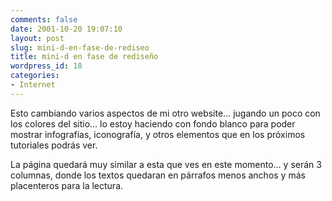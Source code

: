 ```yaml
---
comments: false
date: 2001-10-20 19:07:10
layout: post
slug: mini-d-en-fase-de-rediseo
title: mini-d en fase de rediseño
wordpress_id: 18
categories:
- Internet
---
```


Esto cambiando varios aspectos de mi otro website… jugando un poco con los colores del sitio… lo estoy haciendo con fondo blanco para poder mostrar infografías, iconografía, y otros elementos que en los próximos tutoriales podrás ver.





La página quedará muy similar a esta que ves en este momento… y serán 3 columnas, donde los textos quedaran en párrafos menos anchos y más placenteros para la lectura.




 
